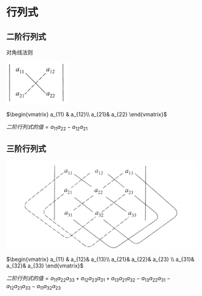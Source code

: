 # 行列式

## 二阶行列式

对角线法则

![](2022-10-08-14-11-42.png)

$\begin{vmatrix}
 a_{11} & a_{12}\\ 
 a_{21}& a_{22}  
\end{vmatrix}$

$二阶行列式的值=a_{11}a_{22}-a_{12}a_{21}$

## 三阶行列式

![](2022-10-08-14-12-03.png)

$\begin{vmatrix}
 a_{11} & a_{12}& a_{13}\\ 
 a_{21}& a_{22}& a_{23} \\ 
 a_{31}& a_{32}& a_{33} 
\end{vmatrix}$

$二阶行列式的值=a_{11}a_{22}a_{33}+a_{12}a_{23}a_{31}+a_{13}a_{21}a_{32}-a_{13}a_{22}a_{31}-a_{12}a_{21}a_{33}-a_{11}a_{32}a_{23}$